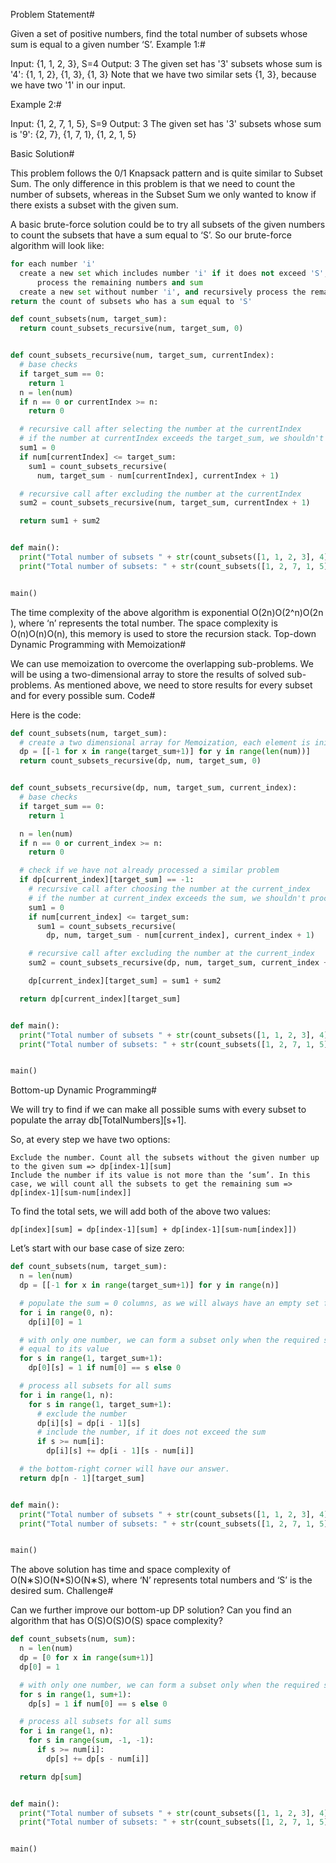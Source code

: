 Problem Statement#

Given a set of positive numbers, find the total number of subsets whose sum is equal to a given number ‘S’.
Example 1:#

Input: {1, 1, 2, 3}, S=4
Output: 3
The given set has '3' subsets whose sum is '4': {1, 1, 2}, {1, 3}, {1, 3}
Note that we have two similar sets {1, 3}, because we have two '1' in our input.

Example 2:#

Input: {1, 2, 7, 1, 5}, S=9
Output: 3
The given set has '3' subsets whose sum is '9': {2, 7}, {1, 7, 1}, {1, 2, 1, 5}

Basic Solution#

This problem follows the 0/1 Knapsack pattern and is quite similar to Subset Sum. The only difference in this problem is that we need to count the number of subsets, whereas in the Subset Sum we only wanted to know if there exists a subset with the given sum.

A basic brute-force solution could be to try all subsets of the given numbers to count the subsets that have a sum equal to ‘S’. So our brute-force algorithm will look like:

```py
for each number 'i'
  create a new set which includes number 'i' if it does not exceed 'S', and recursively
      process the remaining numbers and sum
  create a new set without number 'i', and recursively process the remaining numbers
return the count of subsets who has a sum equal to 'S'
```

```py
def count_subsets(num, target_sum):
  return count_subsets_recursive(num, target_sum, 0)


def count_subsets_recursive(num, target_sum, currentIndex):
  # base checks
  if target_sum == 0:
    return 1
  n = len(num)
  if n == 0 or currentIndex >= n:
    return 0

  # recursive call after selecting the number at the currentIndex
  # if the number at currentIndex exceeds the target_sum, we shouldn't process this
  sum1 = 0
  if num[currentIndex] <= target_sum:
    sum1 = count_subsets_recursive(
      num, target_sum - num[currentIndex], currentIndex + 1)

  # recursive call after excluding the number at the currentIndex
  sum2 = count_subsets_recursive(num, target_sum, currentIndex + 1)

  return sum1 + sum2


def main():
  print("Total number of subsets " + str(count_subsets([1, 1, 2, 3], 4)))
  print("Total number of subsets: " + str(count_subsets([1, 2, 7, 1, 5], 9)))


main()
```

The time complexity of the above algorithm is exponential O(2n)O(2^n)O(2​n​​), where ‘n’ represents the total number. The space complexity is O(n)O(n)O(n), this memory is used to store the recursion stack.
Top-down Dynamic Programming with Memoization#

We can use memoization to overcome the overlapping sub-problems. We will be using a two-dimensional array to store the results of solved sub-problems. As mentioned above, we need to store results for every subset and for every possible sum.
Code#

Here is the code:

```py
def count_subsets(num, target_sum):
  # create a two dimensional array for Memoization, each element is initialized to '-1'
  dp = [[-1 for x in range(target_sum+1)] for y in range(len(num))]
  return count_subsets_recursive(dp, num, target_sum, 0)


def count_subsets_recursive(dp, num, target_sum, current_index):
  # base checks
  if target_sum == 0:
    return 1

  n = len(num)
  if n == 0 or current_index >= n:
    return 0

  # check if we have not already processed a similar problem
  if dp[current_index][target_sum] == -1:
    # recursive call after choosing the number at the current_index
    # if the number at current_index exceeds the sum, we shouldn't process this
    sum1 = 0
    if num[current_index] <= target_sum:
      sum1 = count_subsets_recursive(
        dp, num, target_sum - num[current_index], current_index + 1)

    # recursive call after excluding the number at the current_index
    sum2 = count_subsets_recursive(dp, num, target_sum, current_index + 1)

    dp[current_index][target_sum] = sum1 + sum2

  return dp[current_index][target_sum]


def main():
  print("Total number of subsets " + str(count_subsets([1, 1, 2, 3], 4)))
  print("Total number of subsets: " + str(count_subsets([1, 2, 7, 1, 5], 9)))


main()
```

Bottom-up Dynamic Programming#

We will try to find if we can make all possible sums with every subset to populate the array db[TotalNumbers][s+1].

So, at every step we have two options:

    Exclude the number. Count all the subsets without the given number up to the given sum => dp[index-1][sum]
    Include the number if its value is not more than the ‘sum’. In this case, we will count all the subsets to get the remaining sum => dp[index-1][sum-num[index]]

To find the total sets, we will add both of the above two values:

    dp[index][sum] = dp[index-1][sum] + dp[index-1][sum-num[index]])

Let’s start with our base case of size zero:

```py
def count_subsets(num, target_sum):
  n = len(num)
  dp = [[-1 for x in range(target_sum+1)] for y in range(n)]

  # populate the sum = 0 columns, as we will always have an empty set for zero sum
  for i in range(0, n):
    dp[i][0] = 1

  # with only one number, we can form a subset only when the required sum is
  # equal to its value
  for s in range(1, target_sum+1):
    dp[0][s] = 1 if num[0] == s else 0

  # process all subsets for all sums
  for i in range(1, n):
    for s in range(1, target_sum+1):
      # exclude the number
      dp[i][s] = dp[i - 1][s]
      # include the number, if it does not exceed the sum
      if s >= num[i]:
        dp[i][s] += dp[i - 1][s - num[i]]

  # the bottom-right corner will have our answer.
  return dp[n - 1][target_sum]


def main():
  print("Total number of subsets " + str(count_subsets([1, 1, 2, 3], 4)))
  print("Total number of subsets: " + str(count_subsets([1, 2, 7, 1, 5], 9)))


main()
```

The above solution has time and space complexity of O(N∗S)O(N\*S)O(N∗S), where ‘N’ represents total numbers and ‘S’ is the desired sum.
Challenge#

Can we further improve our bottom-up DP solution? Can you find an algorithm that has O(S)O(S)O(S) space complexity?

```py
def count_subsets(num, sum):
  n = len(num)
  dp = [0 for x in range(sum+1)]
  dp[0] = 1

  # with only one number, we can form a subset only when the required sum is equal to the number
  for s in range(1, sum+1):
    dp[s] = 1 if num[0] == s else 0

  # process all subsets for all sums
  for i in range(1, n):
    for s in range(sum, -1, -1):
      if s >= num[i]:
        dp[s] += dp[s - num[i]]

  return dp[sum]


def main():
  print("Total number of subsets " + str(count_subsets([1, 1, 2, 3], 4)))
  print("Total number of subsets: " + str(count_subsets([1, 2, 7, 1, 5], 9)))


main()
```

